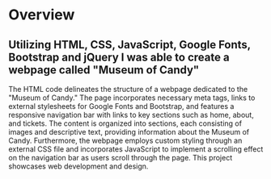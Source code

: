 # Overview
 ## Utilizing HTML, CSS, JavaScript, Google Fonts, Bootstrap and jQuery I was able to create a webpage called "Museum of Candy"
 
The HTML code delineates the structure of a webpage dedicated to the "Museum of Candy." 
The page incorporates necessary meta tags, links to external stylesheets for Google Fonts and Bootstrap, and features a responsive navigation bar with links to key sections such as home, about, and tickets.
The content is organized into sections, each consisting of images and descriptive text, providing information about the Museum of Candy. 
Furthermore, the webpage employs custom styling through an external CSS file and incorporates JavaScript to implement a scrolling effect on the navigation bar as users scroll through the page. 
This project showcases web development and design.
